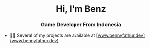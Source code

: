 <h1 align="center">Hi, I'm Benz</h1>
<h3 align="center">Game Developer From Indonesia</h3>

- 👨‍💻 Several of my projects are available at [www.bennyfathur.dev](www.bennyfathur.dev)
